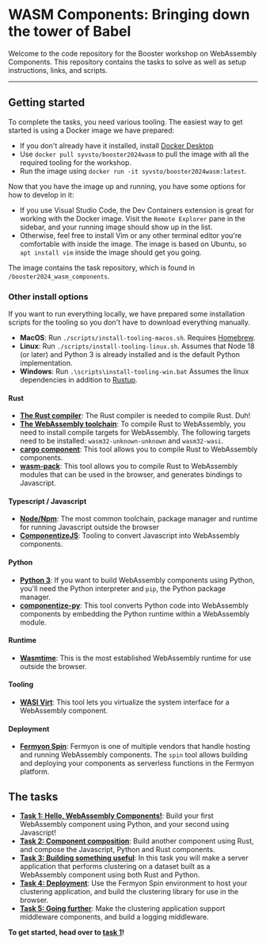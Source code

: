 # WASM Components: Bringing down the tower of Babel

Welcome to the code repository for the Booster workshop on WebAssembly Components. This repository contains the tasks to solve as well as setup instructions, links, and scripts.

--- 

## Getting started

To complete the tasks, you need various tooling. The easiest way to get started is using a Docker image we have prepared:

 * If you don't already have it installed, install [Docker Desktop](https://www.docker.com/products/docker-desktop/)
 * Use `docker pull syvsto/booster2024wasm` to pull the image with all the required tooling for the workshop.
 * Run the image using `docker run -it syvsto/booster2024wasm:latest`.

Now that you have the image up and running, you have some options for how to develop in it:

 * If you use Visual Studio Code, the Dev Containers extension is great for working with the Docker image. Visit the `Remote Explorer` pane in the sidebar, and your running image should show up in the list.
 * Otherwise, feel free to install Vim or any other terminal editor you're comfortable with inside the image. The image is based on Ubuntu, so `apt install vim` inside the image should get you going.

The image contains the task repository, which is found in `/booster2024_wasm_components`.

### Other install options

If you want to run everything locally, we have prepared some installation scripts for the tooling so you don't have to download everything manually.

* **MacOS**: Run `./scripts/install-tooling-macos.sh`. Requires [Homebrew](https://brew.sh/).
* **Linux**: Run `./scripts/install-tooling-linux.sh`. Assumes that Node 18 (or later) and Python 3 is already installed and is the default Python implementation.
* **Windows**: Run `.\scripts\install-tooling-win.bat` Assumes the linux dependencies in addition to [Rustup](https://static.rust-lang.org/rustup/dist/i686-pc-windows-gnu/rustup-init.exe).

#### Rust

* **[The Rust compiler](https://rustup.rs/)**: The Rust compiler is needed to compile Rust. Duh!
* **[The WebAssembly toolchain](https://rustup.rs/)**: To compile Rust to WebAssembly, you need to install compile targets for WebAssembly. The following targets need to be installed: `wasm32-unknown-unknown` and `wasm32-wasi`.
* **[cargo component](https://github.com/bytecodealliance/cargo-component)**: This tool allows you to compile Rust to WebAssembly components.
* **[wasm-pack](https://rustwasm.github.io/wasm-pack/installer/)**: This tool allows you to compile Rust to WebAssembly modules that can be used in the browser, and generates bindings to Javascript.

#### Typescript / Javascript

* **[Node/Npm](https://nodejs.org)**: The most common toolchain, package manager and runtime for running Javascript outside the browser
* **[ComponentizeJS](https://github.com/bytecodealliance/ComponentizeJS)**: Tooling to convert Javascript into WebAssembly components.

#### Python

* **[Python 3](https://www.python.org/)**: If you want to build WebAssembly components using Python, you'll need the Python interpreter and `pip`, the Python package manager.
* **[componentize-py](https://github.com/bytecodealliance/componentize-py)**: This tool converts Python code into WebAssembly components by embedding the Python runtime within a WebAssembly module.

#### Runtime

* **[Wasmtime](https://wasmtime.dev/)**: This is the most established WebAssembly runtime for use outside the browser. 

#### Tooling

* **[WASI Virt](https://github.com/bytecodealliance/WASI-Virt)**: This tool lets you virtualize the system interface for a WebAssembly component.

#### Deployment

* **[Fermyon Spin](https://www.fermyon.com/spin)**: Fermyon is one of multiple vendors that handle hosting and running WebAssembly components. The `spin` tool allows building and deploying your components as serverless functions in the Fermyon platform.

## The tasks

* **[Task 1: Hello, WebAssembly Components!](https://github.com/syvsto/booster2024_wasm_components/blob/master/task1.md)**: Build your first WebAssembly component using Python, and your second using Javascript!
* **[Task 2: Component composition](https://github.com/syvsto/booster2024_wasm_components/blob/master/task2.md)**: Build another component using Rust, and compose the Javascript, Python and Rust components.
* **[Task 3: Building something useful](https://github.com/syvsto/booster2024_wasm_components/blob/master/task3.md)**: In this task you will make a server application that performs clustering on a dataset built as a WebAssembly component using both Rust and Python.
* **[Task 4: Deployment](https://github.com/syvsto/booster2024_wasm_components/blob/master/task4.md)**: Use the Fermyon Spin environment to host your clustering application, and build the clustering library for use in the browser.
* **[Task 5: Going further](https://github.com/syvsto/booster2024_wasm_components/blob/master/task5.md)**: Make the clustering application support middleware components, and build a logging middleware.


**To get started, head over to [task 1](https://github.com/syvsto/booster2024_wasm_components/blob/master/task1.md)!**
